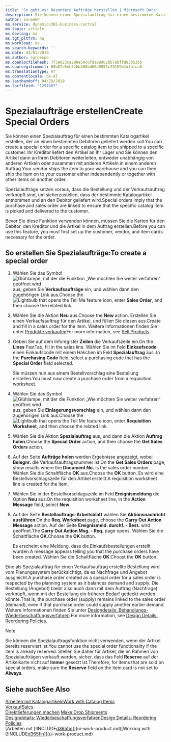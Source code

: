 ```yaml
---
title: 'So geht es: Besondere Aufträge herstellen | Microsoft Docs'
description: Sie können einen Spezialauftrag für einen bestimmten Katalogartikel erstellen, der an einen bestimmten Debitoren geliefert werden soll. Ihr Kreditor liefert den Artikel an Ihr Lager und Sie können den Artikel dann an Ihren Debitoren weiterleiten, entweder unabhängig von anderen Artikeln oder zusammen mit anderen Artikeln in einem anderen Auftrag.
author: SorenGP
ms.service: dynamics365-business-central
ms.topic: article
ms.devlang: na
ms.tgt_pltfrm: na
ms.workload: na
ms.search.keywords: ''
ms.date: 04/01/2019
ms.author: sgroespe
ms.openlocfilehash: 7f3e023ce290e59c6fda88d62bb7abffd83853bb
ms.sourcegitcommit: 60b87e5eb32bb408dd65b9855c29159b1dfbfca8
ms.translationtype: HT
ms.contentlocale: de-AT
ms.lasthandoff: 04/29/2019
ms.locfileid: "1251607"
---
```

# <a name="create-special-orders"></a><span data-ttu-id="49c36-104">Spezialaufträge erstellen</span><span class="sxs-lookup"><span data-stu-id="49c36-104">Create Special Orders</span></span>
<span data-ttu-id="49c36-105">Sie können einen Spezialauftrag für einen bestimmten Katalogartikel erstellen, der an einen bestimmten Debitoren geliefert werden soll.</span><span class="sxs-lookup"><span data-stu-id="49c36-105">You can create a special order for a specific catalog item to be shipped to a specific customer.</span></span> <span data-ttu-id="49c36-106">Ihr Kreditor liefert den Artikel an Ihr Lager und Sie können den Artikel dann an Ihren Debitoren weiterleiten, entweder unabhängig von anderen Artikeln oder zusammen mit anderen Artikeln in einem anderen Auftrag.</span><span class="sxs-lookup"><span data-stu-id="49c36-106">Your vendor ships the item to your warehouse and you can then ship the item on to your customer either independently or together with other items on another order.</span></span>  

<span data-ttu-id="49c36-107">Spezialaufträge setzen voraus, dass die Bestellung und der Verkaufsauftrag verknüpft sind, um sicherzustellen, dass der bestimmte Katalogartikel entnommen und an den Debitor geliefert wird.</span><span class="sxs-lookup"><span data-stu-id="49c36-107">Special orders imply that the purchase and sales order are linked to ensure that the specific catalog item is picked and delivered to the customer.</span></span>  

<span data-ttu-id="49c36-108">Bevor Sie diese Funktion verwenden können, müssen Sie die Karten für den Debitor, den Kreditor und die Artikel in dem Auftrag erstellen.</span><span class="sxs-lookup"><span data-stu-id="49c36-108">Before you can use this feature, you must first set up the customer, vendor, and item cards necessary for the order.</span></span>  

## <a name="to-create-a-special-order"></a><span data-ttu-id="49c36-109">So erstellen Sie Spezialaufträge:</span><span class="sxs-lookup"><span data-stu-id="49c36-109">To create a special order</span></span>  
1.  <span data-ttu-id="49c36-110">Wählen Sie das Symbol ![Glühlampe, mit der die Funktion „Wie möchten Sie weiter verfahren“ geöffnet wird](media/ui-search/search_small.png "Wie möchten Sie weiter verfahren?") aus, geben Sie **Verkaufsaufträge** ein, und wählen dann den zugehörigen Link aus.</span><span class="sxs-lookup"><span data-stu-id="49c36-110">Choose the ![Lightbulb that opens the Tell Me feature](media/ui-search/search_small.png "Tell me what you want to do") icon, enter **Sales Order**, and then choose the related link.</span></span>  
2. <span data-ttu-id="49c36-111">Wählen Sie die Aktion **Neu** aus.</span><span class="sxs-lookup"><span data-stu-id="49c36-111">Choose the **New** action.</span></span> <span data-ttu-id="49c36-112">Erstellen Sie einen  Verkaufsauftrag für den Artikel, und füllen Sie diesen aus.</span><span class="sxs-lookup"><span data-stu-id="49c36-112">Create and fill in a  sales order for the item.</span></span> <span data-ttu-id="49c36-113">Weitere Informationen finden Sie unter [Produkte verkaufen](sales-how-sell-products.md)</span><span class="sxs-lookup"><span data-stu-id="49c36-113">For more information, see [Sell Products](sales-how-sell-products.md).</span></span>
3.  <span data-ttu-id="49c36-114">Geben Sie auf dem Inforegister **Zeilen** die Verkaufszeile ein.</span><span class="sxs-lookup"><span data-stu-id="49c36-114">On the **Lines** FastTab, fill in the sales line.</span></span> <span data-ttu-id="49c36-115">Wählen Sie im Feld **Einkaufscode** einen Einkaufscode mit einem Häkchen im Feld **Spezialauftrag** aus .</span><span class="sxs-lookup"><span data-stu-id="49c36-115">In the **Purchasing Code** field, select a purchasing code that has the **Special Order** field selected.</span></span>

    <span data-ttu-id="49c36-116">Sie müssen nun aus einem Bestellvorschlag eine Bestellung erstellen.</span><span class="sxs-lookup"><span data-stu-id="49c36-116">You must now create a purchase order from a requisition worksheet.</span></span>  
4. <span data-ttu-id="49c36-117">Wählen Sie das Symbol ![Glühlampe, mit der die Funktion „Wie möchten Sie weiter verfahren“ geöffnet wird](media/ui-search/search_small.png "Wie möchten Sie weiter verfahren?") aus, geben Sie **Einlagerungsvorschlag** ein, und wählen dann den zugehörigen Link aus.</span><span class="sxs-lookup"><span data-stu-id="49c36-117">Choose the ![Lightbulb that opens the Tell Me feature](media/ui-search/search_small.png "Tell me what you want to do") icon, enter **Requisition Worksheet**, and then choose the related link.</span></span>  
5. <span data-ttu-id="49c36-118">Wählen Sie die Aktion **Spezialauftrag** aus, und dann die Aktion **Auftrag holen**.</span><span class="sxs-lookup"><span data-stu-id="49c36-118">Choose the **Special Order** action, and then choose the **Get Sales Orders** action.</span></span>  
6.  <span data-ttu-id="49c36-119">Auf der Seite **Aufträge holen** werden Ergebnisse angezeigt, wobei **Belegnr.** die Verkaufsauftragsnummer ist.</span><span class="sxs-lookup"><span data-stu-id="49c36-119">On the **Get Sales Orders** page, show results where the **Document No.** is the sales order number.</span></span> <span data-ttu-id="49c36-120">Wählen Sie die Schaltfläche **OK** aus.</span><span class="sxs-lookup"><span data-stu-id="49c36-120">Choose the **OK** button.</span></span> <span data-ttu-id="49c36-121">Es wird eine Bestellvorschlagszeile für den Artikel erstellt.</span><span class="sxs-lookup"><span data-stu-id="49c36-121">A requisition worksheet line is created for the item.</span></span>  
7.  <span data-ttu-id="49c36-122">Wählen Sie in der Bestellvorschlagszeile im Feld **Ereignismeldung** die Option **Neu** aus.</span><span class="sxs-lookup"><span data-stu-id="49c36-122">On the requisition worksheet line, in the **Action Message** field, select **New**.</span></span>  
8.  <span data-ttu-id="49c36-123">Auf der Seite **Bestellauftrags-Arbeitsblatt** wählen Sie **Aktionsnachricht ausführen**.</span><span class="sxs-lookup"><span data-stu-id="49c36-123">On the **Req. Worksheet** page, choose the **Carry Out Action Message** action.</span></span> <span data-ttu-id="49c36-124">Auf der Seite **Ereignismeld. durchf. - Best.** wird geöffnet.</span><span class="sxs-lookup"><span data-stu-id="49c36-124">The **Carry Out Action Msg. - Req.** page opens.</span></span> <span data-ttu-id="49c36-125">Wählen Sie die Schaltfläche **OK**.</span><span class="sxs-lookup"><span data-stu-id="49c36-125">Choose the **OK** button.</span></span>  

    <span data-ttu-id="49c36-126">Es erscheint eine Meldung, dass die Einkaufsbestellungen erstellt wurden.</span><span class="sxs-lookup"><span data-stu-id="49c36-126">A message appears telling you that the purchase orders have been created.</span></span> <span data-ttu-id="49c36-127">Wählen Sie die Schaltfläche **OK**.</span><span class="sxs-lookup"><span data-stu-id="49c36-127">Choost the **OK** button.</span></span>  

<span data-ttu-id="49c36-128">Eine als Spezialauftrag für einen Verkaufsauftrag erstellte Bestellung wird vom Planungssystem berücksichtigt, da es Nachfrage und Angebot ausgleicht.</span><span class="sxs-lookup"><span data-stu-id="49c36-128">A purchase order created as a special order for a sales order is respected by the planning system as it balances demand and supply.</span></span> <span data-ttu-id="49c36-129">Die Bestellung (Angebot) bleibt also auch dann mit dem Auftrag (Nachfrage) verknüpft, wenn mit der Bestellung ein früherer Bedarf gedeckt werden könnte.</span><span class="sxs-lookup"><span data-stu-id="49c36-129">That is, the purchase order (supply) remains linked to the sales order (demand), even if that purchase order could supply another earlier demand.</span></span> <span data-ttu-id="49c36-130">Weitere Informationen finden Sie unter [Designdetails: Behandlungs-Wiederbeschaffungsverfahren](design-details-reservation-order-tracking-and-action-messaging.md).</span><span class="sxs-lookup"><span data-stu-id="49c36-130">For more information, see [Design Details: Reordering Policies](design-details-reservation-order-tracking-and-action-messaging.md).</span></span>  

> [!NOTE]  
>  <span data-ttu-id="49c36-131">Sie können die Spezialauftragsfunktion nicht verwenden, wenn der Artikel bereits reserviert ist.</span><span class="sxs-lookup"><span data-stu-id="49c36-131">You cannot use the special order functionality if the item is already reserved.</span></span> <span data-ttu-id="49c36-132">Stellen Sie daher für Artikel, die im Rahmen von Spezialaufträgen verkauft werden, sicher, dass das Feld **Reserve** auf der Artikelkarte nicht auf **Immer** gesetzt ist.</span><span class="sxs-lookup"><span data-stu-id="49c36-132">Therefore, for items that are sold on special orders, make sure the **Reserve** field on the item card is not set to **Always**.</span></span>  

## <a name="see-also"></a><span data-ttu-id="49c36-133">Siehe auch</span><span class="sxs-lookup"><span data-stu-id="49c36-133">See Also</span></span>  
[<span data-ttu-id="49c36-134">Arbeiten mit Katalogartikeln</span><span class="sxs-lookup"><span data-stu-id="49c36-134">Work with Catalog Items</span></span>](inventory-how-work-nonstock-items.md)  
[<span data-ttu-id="49c36-135">Verkauf</span><span class="sxs-lookup"><span data-stu-id="49c36-135">Sales</span></span>](sales-manage-sales.md)  
<span data-ttu-id="49c36-136">[Direktlieferungen machen](sales-how-drop-shipment.md) </span><span class="sxs-lookup"><span data-stu-id="49c36-136">[Make Drop Shipments](sales-how-drop-shipment.md) </span></span>  
[<span data-ttu-id="49c36-137">Designdetails: Wiederbeschaffungsverfahren</span><span class="sxs-lookup"><span data-stu-id="49c36-137">Design Details: Reordering Policies</span></span>](design-details-reservation-order-tracking-and-action-messaging.md)  
<span data-ttu-id="49c36-138">[Arbeiten mit [!INCLUDE[d365fin](includes/d365fin_md.md)]](ui-work-product.md)</span><span class="sxs-lookup"><span data-stu-id="49c36-138">[Working with [!INCLUDE[d365fin](includes/d365fin_md.md)]](ui-work-product.md)</span></span>
